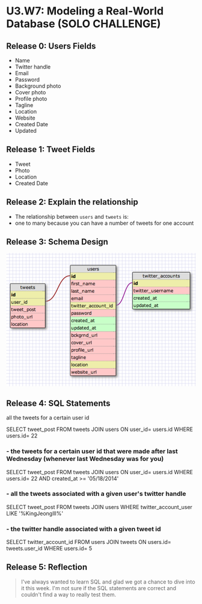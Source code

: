# U3.W7: Modeling a Real-World Database (SOLO CHALLENGE)

## Release 0: Users Fields
* Name
* Twitter handle
* Email
* Password
* Background photo
* Cover photo
* Profile photo
* Tagline
* Location
* Website
* Created Date
* Updated

## Release 1: Tweet Fields
* Tweet
* Photo
* Location
* Created Date

## Release 2: Explain the relationship
* The relationship between `users` and `tweets` is: 
* one to many because you can have a number of tweets for one account

## Release 3: Schema Design
<img src= "../imgs/twitter_complete.jpg">

## Release 4: SQL Statements
all the tweets for a certain user id
  
  
  SELECT tweet_post FROM tweets JOIN users
    ON user_id= users.id
      WHERE users.id= 22

### - the tweets for a certain user id that were made after last Wednesday (whenever last Wednesday was for you)
  
   SELECT tweet_post FROM tweets JOIN users
     ON user_id= users.id
       WHERE users.id= 22 AND created_at >= '05/18/2014'
       
### - all the tweets associated with a given user's twitter handle
   
   SELECT tweet_post FROM tweets JOIN users
      WHERE twitter_account_user LIKE '%KingJeongIll%' 

### - the twitter handle associated with a given tweet id

   SELECT twitter_account_id FROM users JOIN tweets
     ON users.id= tweets.user_id
       WHERE users.id= 5

## Release 5: Reflection
> I've always wanted to learn SQL and glad we got a chance to dive into it this week. I'm not sure if the SQL statements are correct and couldn't find a way to really test them. 

